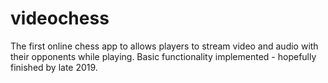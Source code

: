 # videochess
The first online chess app to allows players to stream video and audio with their opponents while playing.
Basic functionality implemented - hopefully finished by late 2019.

